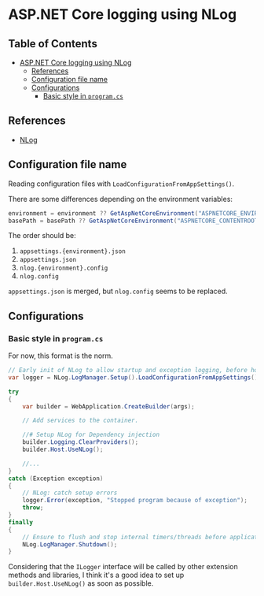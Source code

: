 # ASP.NET Core logging using NLog

## Table of Contents <!-- omit in toc -->

- [ASP.NET Core logging using NLog](#aspnet-core-logging-using-nlog)
  - [References](#references)
  - [Configuration file name](#configuration-file-name)
  - [Configurations](#configurations)
    - [Basic style in `program.cs`](#basic-style-in-programcs)

## References

- [NLog](https://github.com/NLog/NLog/wiki/Getting-started-with-ASP.NET-Core-6)


##  Configuration file name

Reading configuration files with `LoadConfigurationFromAppSettings()`.

There are some differences depending on the environment variables:

```cs
environment = environment ?? GetAspNetCoreEnvironment("ASPNETCORE_ENVIRONMENT") ?? GetAspNetCoreEnvironment("DOTNET_ENVIRONMENT") ?? "Production";
basePath = basePath ?? GetAspNetCoreEnvironment("ASPNETCORE_CONTENTROOT") ?? GetAspNetCoreEnvironment("DOTNET_CONTENTROOT");
```

The order should be:

1. `appsettings.{environment}.json`
2. `appsettings.json`
3. `nlog.{environment}.config`
4. `nlog.config`

`appsettings.json` is merged, 
but `nlog.config` seems to be replaced.


## Configurations

### Basic style in `program.cs`

For now, this format is the norm.

```cs
// Early init of NLog to allow startup and exception logging, before host is built
var logger = NLog.LogManager.Setup().LoadConfigurationFromAppSettings().GetCurrentClassLogger();

try
{
    var builder = WebApplication.CreateBuilder(args);

    // Add services to the container.

    //# Setup NLog for Dependency injection
    builder.Logging.ClearProviders();
    builder.Host.UseNLog();

    //...
}
catch (Exception exception)
{
    // NLog: catch setup errors
    logger.Error(exception, "Stopped program because of exception");
    throw;
}
finally
{
    // Ensure to flush and stop internal timers/threads before application-exit (Avoid segmentation fault on Linux)
    NLog.LogManager.Shutdown();
}
```

Considering that the `ILogger` interface will be called by other extension methods and libraries, I think it's a good idea to set up `builder.Host.UseNLog()` as soon as possible.

